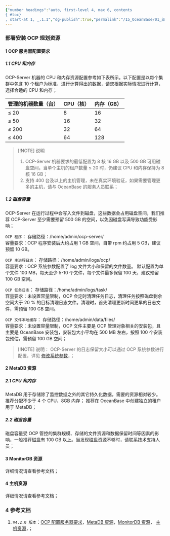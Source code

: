 ```yaml
---
{"number headings":"auto, first-level 4, max 6, contents
{ #toc}
, start-at 1, _.1.1","dg-publish":true,"permalink":"/15_OceanBase/01_部署 OceanBase 数据库/部署，管理 OCP/部署安装 OCP 规划资源/","dgPassFrontmatter":true}
---
```



### 部署安装 OCP 规划资源
#### 1 OCP 服务器配置要求
##### 1.1 CPU 和内存
OCP-Server 机器的 CPU 和内存资源配置参考如下表所示。以下配置是以每个集群中包含 10 个租户为标准，进行计算得出的数据，请您根据实际情况进行计算，选择合适的 CPU 和内存；

| 管理的机器数量（台）   | 	CPU（核） |   内存（GB） |
| :------------- | :---------- | :------------ |
| ≤ 20 | 	8  | 	16 |
| ≤ 50  | 	16 	 | 32 |
| ≤ 200  | 	32  | 	64 |
| ≤ 400  | 	64  | 	128 |


> [!NOTE] 说明
> 1. OCP-Server 机器要求的最低配置为 8 核 16 GB 以及 500 GB 可用磁盘空间，当单个主机的租户数量 ≤ 20 时，仍建议 CPU 和内存保持为 8 核 16 GB；
> 2. 支持 400 台及以上的主机管理，未在真实环境验证，如果需要管理更多的主机，请与 OceanBase 的服务人员联系；


##### 1.2 磁盘容量
OCP-Server 在运行过程中会写入文件到磁盘，这些数据会占用磁盘空间，我们推荐 OCP-Server 至少需要预留 500 GB 的空间，以免因磁盘写满导致功能受影响；

`OCP 程序`：
存储路径：/home/admin/ocp-server/ 	
容量要求：OCP 程序安装后大约占用 1 GB 空间，自带 rpm 约占用 5 GB，建议预留 10 GB。

`OCP 主进程日志`：
存储路径：/home/admin/logs/ocp/ 	
容量要求：OCP 系统参数配置了 log 文件大小和保留的文件数量。 默认配置为单个文件 100 MB，每天至少 5-10 个文件，每个文件最多保留 100 天，建议预留 100 GB 空间。

`OCP 任务日志`：
存储路径：/home/admin/logs/task/ 	
容量要求：未设置容量限制，OCP 会定时清理任务日志，清理任务按照磁盘剩余空间大于 20 % 的目标清理日志文件。清理时，首先清理更新时间更早的日志文件，需预留 100 GB 空间。

`OCP 文件本地缓存`：
存储路径：/home/admin/data/files/ 	
容量要求：未设置容量限制，OCP 文件主要是 OCP 管理对象相关的安装包，且主要是 OceanBase 安装包，安装包大小平均在 500 MB 左右，按照 100 个安装包预估，需预留 100 GB 空间；


> [!NOTE] 说明：
> OCP-Server 的日志保留大小可以通过 OCP 系统参数进行配置，详见 [修改系统参数](https://www.oceanbase.com/docs/enterprise-oceanbase-ocp-cn-1000000000125948)，；


#### 2 MetaDB 资源
##### 2.1 CPU 和内存
MetaDB 用于存储除了监控数据之外的其它持久化数据，需要的资源相对较少。推荐分配不少于 4 个 CPU、8GB 内存；
推荐在 OceanBase 中创建独立的租户用于 MetaDB；

##### 2.2 磁盘容量
磁盘容量受 OCP 管控的集群规模、存储的文件资源和数据保留时间等因素的影响，一般推荐磁盘有 100 GB 以上。当发现磁盘资源不够时，请联系技术支持人员；

#### 3 MonitorDB 资源
详细情况请查看参考文档；

#### 4 主机资源
详细情况请查看参考文档；

### 4 参考文档
1. `V4.2.0 版本`：[OCP 配置服务器要求](https://www.oceanbase.com/docs/enterprise-oceanbase-ocp-cn-1000000000126433)，[MetaDB 资源](https://www.oceanbase.com/docs/enterprise-oceanbase-ocp-cn-1000000000126435)，[MonitorDB 资源](https://www.oceanbase.com/docs/enterprise-oceanbase-ocp-cn-1000000000126432)， [主机资源](https://www.oceanbase.com/docs/enterprise-oceanbase-ocp-cn-1000000000126434)，；



